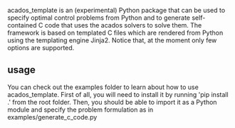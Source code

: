 acados_template is an (experimental) Python package that can be used to specify optimal control problems from Python and to generate self-contained C code that uses the acados solvers to solve them. The framework is based on templated C files which are rendered from Python using the templating engine Jinja2. Notice that, at the moment only few options are supported. 

## usage
You can check out the examples folder to learn about  how to use acados_template. First of all, you will need to install it by running 'pip install .' from the root folder. Then, you should be able to import it as a Python module and specify the problem formulation as in examples/generate_c_code.py
